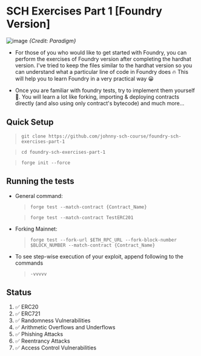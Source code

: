 # SCH Exercises Part 1 [Foundry Version]

![image](https://user-images.githubusercontent.com/91771249/227430056-d7971b2d-d707-49df-a10e-93c4118c76a6.png)
*{Credit: Paradigm}*
- For those of you who would like to get started with Foundry, you can perform the exercises of Foundry version after completing the hardhat version. I've tried to keep the files similar to the hardhat version so you can understand what a particular line of code in Foundry does 🔥 This will help you to learn Foundry in a very practical way 😀

- Once you are familiar with foundry tests, try to implement them yourself 💪. You will learn a lot like forking, importing & deploying contracts directly (and also using only contract's bytecode) and much more...

## Quick Setup

> `git clone https://github.com/johnny-sch-course/foundry-sch-exercises-part-1`

> `cd foundry-sch-exercises-part-1`

> `forge init --force`

## Running the tests

- General command:

  > `forge test --match-contract {Contract_Name}`

  > `forge test --match-contract TestERC201`

- Forking Mainnet:

  > `forge test --fork-url $ETH_RPC_URL --fork-block-number $BLOCK_NUMBER --match-contract {Contract_Name}`

- To see step-wise execution of your exploit, append following to the commands
  > `-vvvvv`

## Status

1. :white_check_mark: ERC20
2. :white_check_mark: ERC721
3. :white_check_mark: Randomness Vulnerabilities
4. :white_check_mark: Arithmetic Overflows and Underflows
5. :white_check_mark: Phishing Attacks
6. :white_check_mark: Reentrancy Attacks
7. :white_check_mark: Access Control Vulnerabilities
